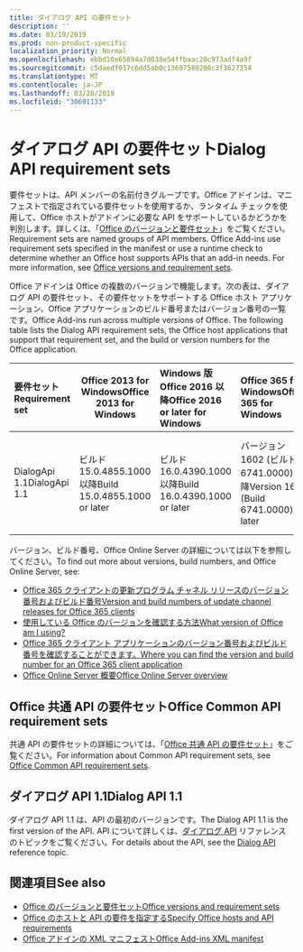 ```yaml
---
title: ダイアログ API の要件セット
description: ''
ms.date: 03/19/2019
ms.prod: non-product-specific
localization_priority: Normal
ms.openlocfilehash: ebbd10e65894a7d038e54ffbaac20c973adf4a9f
ms.sourcegitcommit: c5daedf017c6dd5ab0c13607589208c3f3627354
ms.translationtype: MT
ms.contentlocale: ja-JP
ms.lasthandoff: 03/20/2019
ms.locfileid: "30691133"
---
```

# <a name="dialog-api-requirement-sets"></a><span data-ttu-id="25dc5-102">ダイアログ API の要件セット</span><span class="sxs-lookup"><span data-stu-id="25dc5-102">Dialog API requirement sets</span></span>

<span data-ttu-id="25dc5-p101">要件セットは、API メンバーの名前付きグループです。Office アドインは、マニフェストで指定されている要件セットを使用するか、ランタイム チェックを使用して、Office ホストがアドインに必要な API をサポートしているかどうかを判別します。詳しくは、「[Office のバージョンと要件セット](/office/dev/add-ins/develop/office-versions-and-requirement-sets)」をご覧ください。</span><span class="sxs-lookup"><span data-stu-id="25dc5-p101">Requirement sets are named groups of API members. Office Add-ins use requirement sets specified in the manifest or use a runtime check to determine whether an Office host supports APIs that an add-in needs. For more information, see [Office versions and requirement sets](/office/dev/add-ins/develop/office-versions-and-requirement-sets).</span></span>

<span data-ttu-id="25dc5-p102">Office アドインは Office の複数のバージョンで機能します。次の表は、ダイアログ API の要件セット、その要件セットをサポートする Office ホスト アプリケーション、Office アプリケーションのビルド番号またはバージョン番号の一覧です。</span><span class="sxs-lookup"><span data-stu-id="25dc5-p102">Office Add-ins run across multiple versions of Office. The following table lists the Dialog API requirement sets, the Office host applications that support that requirement set, and the build or version numbers for the Office application.</span></span>

|  <span data-ttu-id="25dc5-108">要件セット</span><span class="sxs-lookup"><span data-stu-id="25dc5-108">Requirement set</span></span>  | <span data-ttu-id="25dc5-109">Office 2013 for Windows</span><span class="sxs-lookup"><span data-stu-id="25dc5-109">Office 2013 for Windows</span></span> | <span data-ttu-id="25dc5-110">Windows 版 Office 2016 以降</span><span class="sxs-lookup"><span data-stu-id="25dc5-110">Office 2016 or later for Windows</span></span>   | <span data-ttu-id="25dc5-111">Office 365 for Windows</span><span class="sxs-lookup"><span data-stu-id="25dc5-111">Office 365 for Windows</span></span> |  <span data-ttu-id="25dc5-112">Office 365 for iPad</span><span class="sxs-lookup"><span data-stu-id="25dc5-112">Office 365 for iPad</span></span>  |  <span data-ttu-id="25dc5-113">Office 365 for Mac</span><span class="sxs-lookup"><span data-stu-id="25dc5-113">Office 365 for Mac</span></span>  | <span data-ttu-id="25dc5-114">Office Online</span><span class="sxs-lookup"><span data-stu-id="25dc5-114">Office Online</span></span>  |  <span data-ttu-id="25dc5-115">Office Online Server</span><span class="sxs-lookup"><span data-stu-id="25dc5-115">Office Online Server</span></span>  |
|:-----|-----|:-----|:-----|:-----|:-----|:-----|:-----|
| <span data-ttu-id="25dc5-116">DialogApi 1.1</span><span class="sxs-lookup"><span data-stu-id="25dc5-116">DialogApi 1.1</span></span>  | <span data-ttu-id="25dc5-117">ビルド 15.0.4855.1000 以降</span><span class="sxs-lookup"><span data-stu-id="25dc5-117">Build 15.0.4855.1000 or later</span></span> | <span data-ttu-id="25dc5-118">ビルド 16.0.4390.1000 以降</span><span class="sxs-lookup"><span data-stu-id="25dc5-118">Build 16.0.4390.1000 or later</span></span> | <span data-ttu-id="25dc5-119">バージョン 1602 (ビルド 6741.0000) 以降</span><span class="sxs-lookup"><span data-stu-id="25dc5-119">Version 1602 (Build 6741.0000) or later</span></span> | <span data-ttu-id="25dc5-120">1.22 以降</span><span class="sxs-lookup"><span data-stu-id="25dc5-120">1.22 or later</span></span> | <span data-ttu-id="25dc5-121">15.20 以降</span><span class="sxs-lookup"><span data-stu-id="25dc5-121">15.20 or later</span></span>| <span data-ttu-id="25dc5-122">2017 年 1 月</span><span class="sxs-lookup"><span data-stu-id="25dc5-122">January 2017</span></span> | <span data-ttu-id="25dc5-123">バージョン 1608 (ビルド 7601.6800) 以降</span><span class="sxs-lookup"><span data-stu-id="25dc5-123">Version 1608 (Build 7601.6800) or later</span></span>|

<span data-ttu-id="25dc5-124">バージョン、ビルド番号、Office Online Server の詳細については以下を参照してください。</span><span class="sxs-lookup"><span data-stu-id="25dc5-124">To find out more about versions, build numbers, and Office Online Server, see:</span></span>

- [<span data-ttu-id="25dc5-125">Office 365 クライアントの更新プログラム チャネル リリースのバージョン番号およびビルド番号</span><span class="sxs-lookup"><span data-stu-id="25dc5-125">Version and build numbers of update channel releases for Office 365 clients</span></span>](https://support.office.com/article/version-and-build-numbers-of-update-channel-releases-ae942449-1fca-4484-898b-a933ea23def7)
- [<span data-ttu-id="25dc5-126">使用している Office のバージョンを確認する方法</span><span class="sxs-lookup"><span data-stu-id="25dc5-126">What version of Office am I using?</span></span>](https://support.office.com/article/What-version-of-Office-am-I-using-932788b8-a3ce-44bf-bb09-e334518b8b19)
- [<span data-ttu-id="25dc5-127">Office 365 クライアント アプリケーションのバージョン番号およびビルド番号を確認することができます。</span><span class="sxs-lookup"><span data-stu-id="25dc5-127">Where you can find the version and build number for an Office 365 client application</span></span>](https://support.office.com/article/version-and-build-numbers-of-update-channel-releases-ae942449-1fca-4484-898b-a933ea23def7)
- [<span data-ttu-id="25dc5-128">Office Online Server 概要</span><span class="sxs-lookup"><span data-stu-id="25dc5-128">Office Online Server overview</span></span>](/officeonlineserver/office-online-server-overview)

## <a name="office-common-api-requirement-sets"></a><span data-ttu-id="25dc5-129">Office 共通 API の要件セット</span><span class="sxs-lookup"><span data-stu-id="25dc5-129">Office Common API requirement sets</span></span>

<span data-ttu-id="25dc5-130">共通 API の要件セットの詳細については、「[Office 共通 API の要件セット](office-add-in-requirement-sets.md)」をご覧ください。</span><span class="sxs-lookup"><span data-stu-id="25dc5-130">For information about Common API requirement sets, see [Office Common API requirement sets](office-add-in-requirement-sets.md).</span></span>

## <a name="dialog-api-11"></a><span data-ttu-id="25dc5-131">ダイアログ API 1.1</span><span class="sxs-lookup"><span data-stu-id="25dc5-131">Dialog API 1.1</span></span>

<span data-ttu-id="25dc5-132">ダイアログ API 1.1 は、API の最初のバージョンです。</span><span class="sxs-lookup"><span data-stu-id="25dc5-132">The Dialog API 1.1 is the first version of the API.</span></span> <span data-ttu-id="25dc5-133">API について詳しくは、[ダイアログ API](/javascript/api/office/office.ui) リファレンスのトピックをご覧ください。</span><span class="sxs-lookup"><span data-stu-id="25dc5-133">For details about the API, see the [Dialog API ](/javascript/api/office/office.ui) reference topic.</span></span>

## <a name="see-also"></a><span data-ttu-id="25dc5-134">関連項目</span><span class="sxs-lookup"><span data-stu-id="25dc5-134">See also</span></span>

- [<span data-ttu-id="25dc5-135">Office のバージョンと要件セット</span><span class="sxs-lookup"><span data-stu-id="25dc5-135">Office versions and requirement sets</span></span>](/office/dev/add-ins/develop/office-versions-and-requirement-sets)
- [<span data-ttu-id="25dc5-136">Office のホストと API の要件を指定する</span><span class="sxs-lookup"><span data-stu-id="25dc5-136">Specify Office hosts and API requirements</span></span>](/office/dev/add-ins/develop/specify-office-hosts-and-api-requirements)
- [<span data-ttu-id="25dc5-137">Office アドインの XML マニフェスト</span><span class="sxs-lookup"><span data-stu-id="25dc5-137">Office Add-ins XML manifest</span></span>](/office/dev/add-ins/develop/add-in-manifests)
